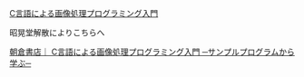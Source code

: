 
[C言語による画像処理プログラミング入門](http://nagao-lab.ynu.ac.jp/books/ip_using_C.html "C言語による画像処理プログラミング入門")

昭晃堂解散によりこちらへ

[朝倉書店｜ C言語による画像処理プログラミング入門 ─サンプルプログラムから学ぶ─](http://www.asakura.co.jp/books/isbn/978-4-254-12206-0/ "朝倉書店｜ C言語による画像処理プログラミング入門 ─サンプルプログラムから学ぶ─")


